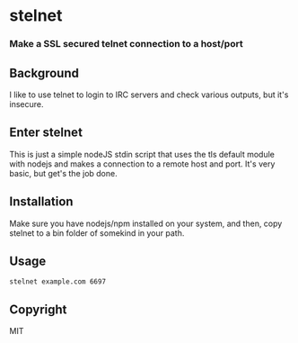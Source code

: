 # stelnet
### Make a SSL secured telnet connection to a host/port

## Background
I like to use telnet to login to IRC servers and check various outputs, but it's insecure.

## Enter stelnet
This is just a simple nodeJS stdin script that uses the tls default module with nodejs and makes a connection to a remote host and port.  It's very basic, but get's the job done.

## Installation
Make sure you have nodejs/npm installed on your system, and then, copy stelnet to a bin folder of somekind in your path.

## Usage
```
stelnet example.com 6697
```

## Copyright

MIT


